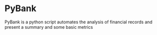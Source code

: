 # PyBank
PyBank is a python script automates the analysis of financial records and present a summary and some basic metrics
